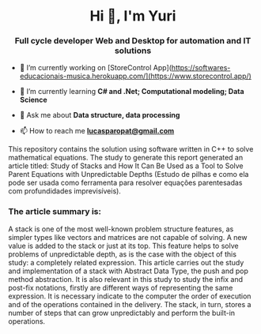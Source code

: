 <h1 align="center">Hi 👋, I'm Yuri</h1>
<h3 align="center">Full cycle developer Web and Desktop for automation and IT solutions</h3>

- 🔭 I’m currently working on [StoreControl App](https://softwares-educacionais-musica.herokuapp.com/](https://www.storecontrol.app/)

- 🌱 I’m currently learning **C# and .Net; Computational modeling; Data Science**

- 💬 Ask me about **Data structure, data processing**

- 📫 How to reach me **lucasparopat@gmail.com**

<p align="left">
This repository contains the solution using software written in C++ to solve mathematical equations.
The study to generate this report generated an article titled: Study of Stacks and How It Can Be Used as a Tool to Solve Parent Equations with Unpredictable Depths (Estudo de pilhas e como ela pode ser usada como ferramenta para resolver equações parentesadas com profundidades imprevisíveis).
</p>

<h3 align="left">The article summary is: </h3>
<p> A stack is one of the most well-known problem structure features, as simpler types like vectors and matrices are not capable of solving. A new value is added to the stack or just at its top. This feature helps to solve problems of unpredictable depth, as is the case with the object of this study: a completely related expression. This article carries out the study and implementation of a stack with Abstract Data Type, the push and pop method abstraction. It is also relevant in this study to study the infix and post-fix notations, firstly are different ways of representing the same expression. It is necessary indicate to the computer the order of execution and of the operations contained in the delivery. The stack, in turn, stores a number of steps that can grow unpredictably and perform the built-in operations.</p>
